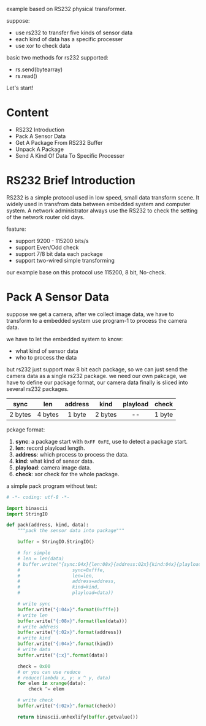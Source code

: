 example based on RS232 physical transformer.

suppose:

+ use rs232 to transfer five kinds of sensor data
+ each kind of data has a specific processer
+ use xor to check data


basic two methods for rs232 supported:

+ rs.send(bytearray)
+ rs.read()

Let's start!

# Content

+ RS232 Introduction
+ Pack A Sensor Data
+ Get A Package From RS232 Buffer
+ Unpack A Package
+ Send A Kind Of Data To Specific Processer

# RS232 Brief Introduction

RS232 is a simple protocol used in low speed, small data transform scene. It widely used in transfrom data between embedded system and computer system. A network administrator always use the RS232 to check the setting of the network router old days.

feature:

- support 9200 - 115200 bits/s
- support Even/Odd check
- support 7/8 bit data each package
- support two-wired simple transforming

our example base on this protocol use 115200, 8 bit, No-check.

# Pack A Sensor Data

suppose we get a camera, after we collect image data, we have to transform to a embedded system use program-1 to process the camera data.

we have to let the embedded system to know:

+ what kind of sensor data
+ who to process the data

but rs232 just support max 8 bit each package, so we can just send the camera data as a single rs232 package. we need our own pakcage, we have to define our package format, our camera data finally is sliced into several rs232 packages.


| sync | len | address | kind | playload | check |
|:----:|:---:|:-------:|:----:|:--------:|:-----:|
|2 bytes|4 bytes|1 byte|2 bytes| -- |1 byte|

pckage format:

1. **sync**: a package start with `0xFF 0xFE`, use to detect a package start.
2. **len**: record playload length.
3. **address**: which process to process the data.
4. **kind**: what kind of sensor data.
5. **playload**: camera image data.
6. **check**: xor check for the whole package.

a simple pack program without test:


``` python
# -*- coding: utf-8 -*-

import binascii
import StringIO

def pack(address, kind, data):
    """pack the sensor data into package"""

    buffer = StringIO.StringIO()

    # for simple
    # len = len(data)
    # buffer.write("{sync:04x}{len:08x}{address:02x}{kind:04x}{playload:x}".format(
    #                   sync=0xfffe,
    #                   len=len,
    #                   address=address,
    #                   kind=kind,
    #                   playload=data))

    # write sync
    buffer.write("{:04x}".format(0xfffe))
    # write len
    buffer.write("{:08x}".format(len(data)))
    # write address
    buffer.write("{:02x}".format(address))
    # write kind
    buffer.write("{:04x}".format(kind))
    # write data
    buffer.write("{:x}".format(data))

    check = 0x00
    # or you can use reduce
    # reduce(lambda x, y: x ^ y, data)
    for elem in xrange(data):
        check ^= elem

    # write check
    buffer.write("{:02x}".format(check))

    return binascii.unhexlify(buffer.getvalue())

```
